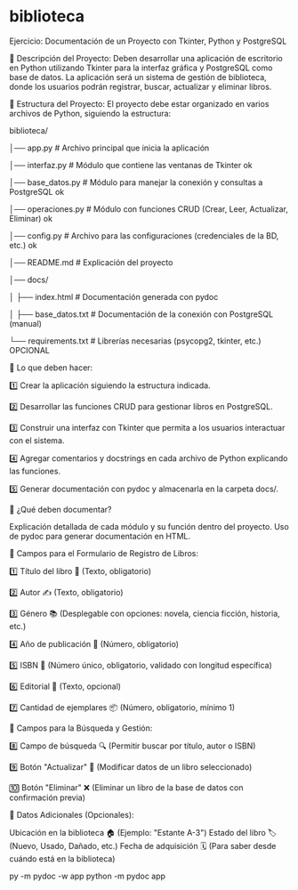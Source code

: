 # biblioteca
Ejercicio: Documentación de un Proyecto con Tkinter, Python y PostgreSQL

📌 Descripción del Proyecto:
Deben desarrollar una aplicación de escritorio en Python utilizando Tkinter para la interfaz gráfica y PostgreSQL como base de datos. La aplicación será un sistema de gestión de biblioteca, donde los usuarios podrán registrar, buscar, actualizar y eliminar libros.

📌 Estructura del Proyecto:
El proyecto debe estar organizado en varios archivos de Python, siguiendo la estructura:

biblioteca/

│── app.py              # Archivo principal que inicia la aplicación

│── interfaz.py         # Módulo que contiene las ventanas de Tkinter ok

│── base_datos.py       # Módulo para manejar la conexión y consultas a PostgreSQL ok 

│── operaciones.py      # Módulo con funciones CRUD (Crear, Leer, Actualizar, Eliminar) ok

│── config.py           # Archivo para las configuraciones (credenciales de la BD, etc.) ok

│── README.md           # Explicación del proyecto

│── docs/

│   ├── index.html      # Documentación generada con pydoc

│   ├── base_datos.txt  # Documentación de la conexión con PostgreSQL (manual)

└── requirements.txt    # Librerías necesarias (psycopg2, tkinter, etc.) OPCIONAL

📌 Lo que deben hacer:

1️⃣ Crear la aplicación siguiendo la estructura indicada.

2️⃣ Desarrollar las funciones CRUD para gestionar libros en PostgreSQL.

3️⃣ Construir una interfaz con Tkinter que permita a los usuarios interactuar con el sistema.

4️⃣ Agregar comentarios y docstrings en cada archivo de Python explicando las funciones.

5️⃣ Generar documentación con pydoc y almacenarla en la carpeta docs/.


📌 ¿Qué deben documentar?

Explicación detallada de cada módulo y su función dentro del proyecto.
Uso de pydoc para generar documentación en HTML.

📌 Campos para el Formulario de Registro de Libros:

1️⃣ Título del libro 📖 (Texto, obligatorio)

2️⃣ Autor ✍️ (Texto, obligatorio)

3️⃣ Género 📚 (Desplegable con opciones: novela, ciencia ficción, historia, etc.)

4️⃣ Año de publicación 📅 (Número, obligatorio)

5️⃣ ISBN 🔢 (Número único, obligatorio, validado con longitud específica)

6️⃣ Editorial 🏢 (Texto, opcional)

7️⃣ Cantidad de ejemplares 📦 (Número, obligatorio, mínimo 1)


📌 Campos para la Búsqueda y Gestión:

8️⃣ Campo de búsqueda 🔍 (Permitir buscar por título, autor o ISBN)

9️⃣ Botón "Actualizar" 🔄 (Modificar datos de un libro seleccionado)

🔟 Botón "Eliminar" ❌ (Eliminar un libro de la base de datos con confirmación previa)


📌 Datos Adicionales (Opcionales):

Ubicación en la biblioteca 🏠 (Ejemplo: "Estante A-3")
Estado del libro 🏷️ (Nuevo, Usado, Dañado, etc.)
Fecha de adquisición 🗓️ (Para saber desde cuándo está en la biblioteca)

py -m pydoc -w app
python -m pydoc app







